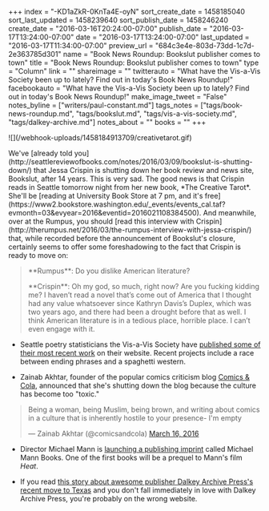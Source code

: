 +++
index = "-KD1aZkR-0KnTa4E-oyN"
sort_create_date = 1458185040
sort_last_updated = 1458239640
sort_publish_date = 1458246240
create_date = "2016-03-16T20:24:00-07:00"
publish_date = "2016-03-17T13:24:00-07:00"
date = "2016-03-17T13:24:00-07:00"
last_updated = "2016-03-17T11:34:00-07:00"
preview_url = "684c3e4e-803d-73dd-1c7d-2e363785d301"
name = "Book News Roundup: Bookslut publisher comes to town"
title = "Book News Roundup: Bookslut publisher comes to town"
type = "Column"
link = ""
shareimage = ""
twitterauto = "What have the Vis-a-Vis Society been up to lately? Find out in today's Book News Roundup!"
facebookauto = "What have the Vis-a-Vis Society been up to lately? Find out in today's Book News Roundup!"
make_image_tweet = "False"
notes_byline = ["writers/paul-constant.md"]
tags_notes = ["tags/book-news-roundup.md", "tags/bookslut.md", "tags/vis-a-vis-society.md", "tags/dalkey-archive.md"]
notes_about = ""
books = ""
+++
<p class="image-left">![](/webhook-uploads/1458184913709/creativetarot.gif)</p> We've [already told you](http://seattlereviewofbooks.com/notes/2016/03/09/bookslut-is-shutting-down/) that Jessa Crispin is shutting down her book review and news site, Bookslut, after 14 years. This is very sad. The good news is that Crispin reads in Seattle tomorrow night from her new book, *The Creative Tarot*. She'll be [reading at University Book Store at 7 pm, and it's free](https://www2.bookstore.washington.edu/_events/events_cal.taf?evmonth=03&evyear=2016&eventid=2016021108384500). And meanwhile, over at the Rumpus, you should [read this interview with Crispin](http://therumpus.net/2016/03/the-rumpus-interview-with-jessa-crispin/) that, while recorded before the announcement of Bookslut's closure, certainly seems to offer some foreshadowing to the fact that Crispin is ready to move on:



<blockquote><p>**Rumpus**: Do you dislike American literature?</p>

<p>**Crispin**: Oh my god, so much, right now? Are you fucking kidding me? I haven’t read a novel that’s come out of America that I thought had any value whatsoever since Kathryn Davis’s Duplex, which was two years ago, and there had been a drought before that as well. I think American literature is in a tedious place, horrible place. I can’t even engage with it.</p></blockquote>

* Seattle poetry statisticians the Vis-a-Vis Society have [published some of their most recent work](http://visavissociety.org/2016/03/16/vis-a-vis-societys-new-video-poem-an-homage-to-spaghetti-westerns-and-sergio-leone/) on their website. Recent projects include a race between ending phrases and a spaghetti western.

* Zainab Akhtar, founder of the popular comics criticism blog [Comics & Cola](http://www.comicsandcola.com/), announced that she's shutting down the blog because the culture has become too "toxic."

<blockquote class="twitter-tweet" data-lang="en"><p lang="en" dir="ltr">Being a woman, being Muslim, being brown, and writing about comics in a culture that is inherently hostile to your presence- I&#39;m empty</p>&mdash; Zainab Akhtar (@comicsandcola) <a href="https://twitter.com/comicsandcola/status/710212352143171586">March 16, 2016</a></blockquote>


* Director Michael Mann is [launching a publishing imprint](http://daringfireball.net/linked/2016/03/16/heat-book) called Michael Mann Books. One of the first books will be a prequel to Mann's film *Heat*.

* If you read [this story about awesome publisher Dalkey Archive Press's recent move to Texas](http://artsandculturetx.com/dalkey-archive-press/) and you don't fall immediately in love with Dalkey Archive Press, you're probably on the wrong website.


